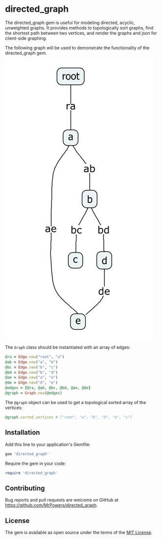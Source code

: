 # directed_graph

The directed_graph gem is useful for modeling directed, acyclic, unweighted graphs.  It provides methods to topologically sort graphs, find the shortest path between two vertices, and render the graphs and json for client-side graphing.

The following graph will be used to demonstrate the functionality of the directed_graph gem.

![graph_example](https://github.com/MrPowers/directed_graph/blob/master/example/simple_directed_graph.png)

The `Graph` class should be instantiated with an array of edges:

```ruby
@ra = Edge.new("root", "a")
@ab = Edge.new("a", "b")
@bc = Edge.new("b", "c")
@bd = Edge.new("b", "d")
@ae = Edge.new("a", "e")
@de = Edge.new("d", "e")
@edges = [@ra, @ab, @bc, @bd, @ae, @de]
@graph = Graph.new(@edges)
```

The `@graph` object can be used to get a topological sorted array of the vertices:

```ruby
@graph.sorted_vertices # ["root", "a", "b", "d", "e", "c"]
```

## Installation

Add this line to your application's Gemfile:

```ruby
gem 'directed_graph'
```

Require the gem in your code:

```ruby
require 'directed_graph'
```

## Contributing

Bug reports and pull requests are welcome on GitHub at https://github.com/MrPowers/directed_graph.


## License

The gem is available as open source under the terms of the [MIT License](http://opensource.org/licenses/MIT).

